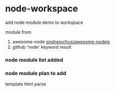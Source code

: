 # node-workspace

add node module demo to workspace

module from
1. awesome-node [sindresorhus/awesome-nodejs](https://github.com/sindresorhus/awesome-nodejs)
2. github 'node' keyword result


### node module list added

<!-- [socketio/socket.io](https://github.com/socketio/socket.io)

[expressjs/express](https://github.com/expressjs/express)

[caolan/async](https://github.com/caolan/async)

[mzabriskie/axios](https://github.com/mzabriskie/axios)

[Unitech/pm2](https://github.com/Unitech/pm2)


grunt
gulp -->



### node module plan to add

template
html parse
